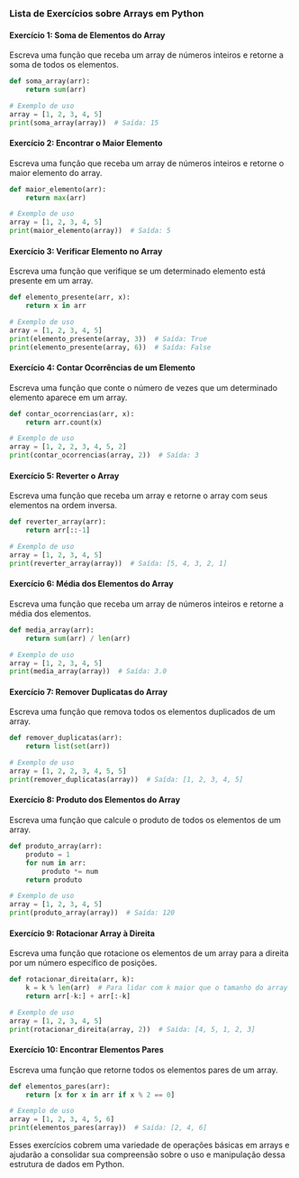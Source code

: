 ### Lista de Exercícios sobre Arrays em Python

#### Exercício 1: Soma de Elementos do Array
Escreva uma função que receba um array de números inteiros e retorne a soma de todos os elementos.

```python
def soma_array(arr):
    return sum(arr)

# Exemplo de uso
array = [1, 2, 3, 4, 5]
print(soma_array(array))  # Saída: 15
```

#### Exercício 2: Encontrar o Maior Elemento
Escreva uma função que receba um array de números inteiros e retorne o maior elemento do array.

```python
def maior_elemento(arr):
    return max(arr)

# Exemplo de uso
array = [1, 2, 3, 4, 5]
print(maior_elemento(array))  # Saída: 5
```

#### Exercício 3: Verificar Elemento no Array
Escreva uma função que verifique se um determinado elemento está presente em um array.

```python
def elemento_presente(arr, x):
    return x in arr

# Exemplo de uso
array = [1, 2, 3, 4, 5]
print(elemento_presente(array, 3))  # Saída: True
print(elemento_presente(array, 6))  # Saída: False
```

#### Exercício 4: Contar Ocorrências de um Elemento
Escreva uma função que conte o número de vezes que um determinado elemento aparece em um array.

```python
def contar_ocorrencias(arr, x):
    return arr.count(x)

# Exemplo de uso
array = [1, 2, 2, 3, 4, 5, 2]
print(contar_ocorrencias(array, 2))  # Saída: 3
```

#### Exercício 5: Reverter o Array
Escreva uma função que receba um array e retorne o array com seus elementos na ordem inversa.

```python
def reverter_array(arr):
    return arr[::-1]

# Exemplo de uso
array = [1, 2, 3, 4, 5]
print(reverter_array(array))  # Saída: [5, 4, 3, 2, 1]
```

#### Exercício 6: Média dos Elementos do Array
Escreva uma função que receba um array de números inteiros e retorne a média dos elementos.

```python
def media_array(arr):
    return sum(arr) / len(arr)

# Exemplo de uso
array = [1, 2, 3, 4, 5]
print(media_array(array))  # Saída: 3.0
```

#### Exercício 7: Remover Duplicatas do Array
Escreva uma função que remova todos os elementos duplicados de um array.

```python
def remover_duplicatas(arr):
    return list(set(arr))

# Exemplo de uso
array = [1, 2, 2, 3, 4, 5, 5]
print(remover_duplicatas(array))  # Saída: [1, 2, 3, 4, 5]
```

#### Exercício 8: Produto dos Elementos do Array
Escreva uma função que calcule o produto de todos os elementos de um array.

```python
def produto_array(arr):
    produto = 1
    for num in arr:
        produto *= num
    return produto

# Exemplo de uso
array = [1, 2, 3, 4, 5]
print(produto_array(array))  # Saída: 120
```

#### Exercício 9: Rotacionar Array à Direita
Escreva uma função que rotacione os elementos de um array para a direita por um número específico de posições.

```python
def rotacionar_direita(arr, k):
    k = k % len(arr)  # Para lidar com k maior que o tamanho do array
    return arr[-k:] + arr[:-k]

# Exemplo de uso
array = [1, 2, 3, 4, 5]
print(rotacionar_direita(array, 2))  # Saída: [4, 5, 1, 2, 3]
```

#### Exercício 10: Encontrar Elementos Pares
Escreva uma função que retorne todos os elementos pares de um array.

```python
def elementos_pares(arr):
    return [x for x in arr if x % 2 == 0]

# Exemplo de uso
array = [1, 2, 3, 4, 5, 6]
print(elementos_pares(array))  # Saída: [2, 4, 6]
```

Esses exercícios cobrem uma variedade de operações básicas em arrays e ajudarão a consolidar sua compreensão sobre o uso e manipulação dessa estrutura de dados em Python.